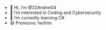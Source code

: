 - 👋 Hi, I’m @22Andrei04
- 👀 I’m interested in Coding and Cybersecurity
- 🌱 I’m currently learning C#
- 😄 Pronouns: he/him

<!---
22Andrei04/22Andrei04 is a ✨ special ✨ repository because its `README.md` (this file) appears on your GitHub profile.
You can click the Preview link to take a look at your changes.
--->
